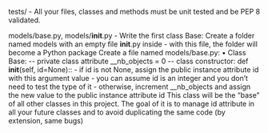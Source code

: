 tests/ - All your files, classes and methods must be unit tested and be PEP 8 validated.

models/base.py, models/__init__.py - Write the first class Base:
Create a folder named models with an empty file __init__.py inside - with this file, the folder will become a Python package
Create a file named models/base.py:
    • Class Base:
        -- private class attribute __nb_objects = 0
        -- class constructor: def __init__(self, id=None)::
            - if id is not None, assign the public instance attribute id with this argument value - you can assume id is an integer and you don’t need to test the type of it
            - otherwise, increment __nb_objects and assign the new value to the public instance attribute id
This class will be the “base” of all other classes in this project. The goal of it is to manage id attribute in all your future classes and to avoid duplicating the same code (by extension, same bugs)